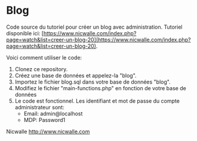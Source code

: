 # Blog
Code source du tutoriel pour créer un blog avec administration. Tutoriel disponible ici: [https://www.nicwalle.com/index.php?page=watch&list=creer-un-blog-20](https://www.nicwalle.com/index.php?page=watch&list=creer-un-blog-20).

Voici comment utiliser le code:
1) Clonez ce repository.
2) Créez une base de données et appelez-la "blog".
3) Importez le fichier blog.sql dans votre base de données "blog".
4) Modifiez le fichier "main-functions.php" en fonction de votre base de données
5) Le code est fonctionnel. Les identifiant et mot de passe du compte administrateur sont:
	* Email: admin@localhost
	* MDP: Password1

Nicwalle
http://www.nicwalle.com
